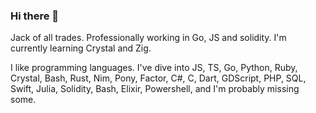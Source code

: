 ### Hi there 👋

Jack of all trades.
Professionally working in Go, JS and solidity. I'm currently learning Crystal and Zig.

I like programming languages. I've dive into JS, TS, Go, Python, Ruby, Crystal, Bash, Rust, Nim, Pony, Factor, C#, C, Dart, GDScript, PHP, SQL, Swift, Julia, Solidity, Bash, Elixir, Powershell, and I'm probably missing some.
